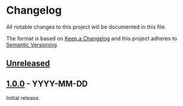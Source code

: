 # Changelog

All notable changes to this project will be documented in this file.

The format is based on [Keep a Changelog](https://keepachangelog.com/en/1.0.0/) 
and this project adheres to 
[Semantic Versioning](https://semver.org/spec/v2.0.0.html).

## [Unreleased]

## [1.0.0] - YYYY-MM-DD

Initial release.

[//]: # (Version Diffs)
[Unreleased]: https://github.com/jhthorp/Linux-Scripts/compare/v1.0.0...HEAD
[1.0.0]: https://github.com/jhthorp/Linux-Scripts/releases/tag/v1.0.0